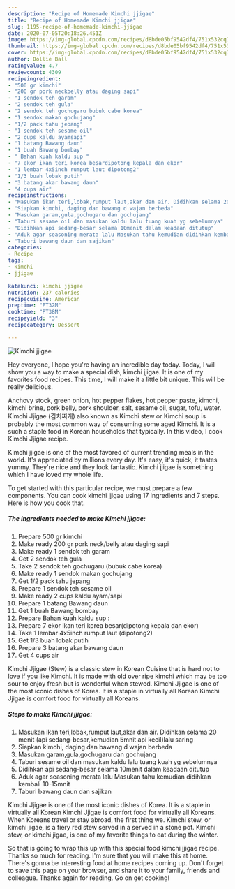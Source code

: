 ```yaml
---
description: "Recipe of Homemade Kimchi jjigae"
title: "Recipe of Homemade Kimchi jjigae"
slug: 1195-recipe-of-homemade-kimchi-jjigae
date: 2020-07-05T20:18:26.451Z
image: https://img-global.cpcdn.com/recipes/d8bde05bf9542df4/751x532cq70/kimchi-jjigae-foto-resep-utama.jpg
thumbnail: https://img-global.cpcdn.com/recipes/d8bde05bf9542df4/751x532cq70/kimchi-jjigae-foto-resep-utama.jpg
cover: https://img-global.cpcdn.com/recipes/d8bde05bf9542df4/751x532cq70/kimchi-jjigae-foto-resep-utama.jpg
author: Dollie Ball
ratingvalue: 4.7
reviewcount: 4309
recipeingredient:
- "500 gr kimchi"
- "200 gr pork neckbelly atau daging sapi"
- "1 sendok teh garam"
- "2 sendok teh gula"
- "2 sendok teh gochugaru bubuk cabe korea"
- "1 sendok makan gochujang"
- "1/2 pack tahu jepang"
- "1 sendok teh sesame oil"
- "2 cups kaldu ayamsapi"
- "1 batang Bawang daun"
- "1 buah Bawang bombay"
- " Bahan kuah kaldu sup "
- "7 ekor ikan teri korea besardipotong kepala dan ekor"
- "1 lembar 4x5inch rumput laut dipotong2"
- "1/3 buah lobak putih"
- "3 batang akar bawang daun"
- "4 cups air"
recipeinstructions:
- "Masukan ikan teri,lobak,rumput laut,akar dan air. Didihkan selama 20 menit (api sedang-besar,kemudian 5mnit api kecil)lalu saring"
- "Siapkan kimchi, daging dan bawang d wajan berbeda"
- "Masukan garam,gula,gochugaru dan gochujang"
- "Taburi sesame oil dan masukan kaldu lalu tuang kuah yg sebelumnya"
- "Didihkan api sedang-besar selama 10menit dalam keadaan ditutup"
- "Aduk agar seasoning merata lalu Masukan tahu kemudian didihkan kembali 10-15mnit"
- "Taburi bawang daun dan sajikan"
categories:
- Recipe
tags:
- kimchi
- jjigae

katakunci: kimchi jjigae 
nutrition: 237 calories
recipecuisine: American
preptime: "PT32M"
cooktime: "PT38M"
recipeyield: "3"
recipecategory: Dessert

---
```



![Kimchi jjigae](https://img-global.cpcdn.com/recipes/d8bde05bf9542df4/751x532cq70/kimchi-jjigae-foto-resep-utama.jpg)

Hey everyone, I hope you're having an incredible day today. Today, I will show you a way to make a special dish, kimchi jjigae. It is one of my favorites food recipes. This time, I will make it a little bit unique. This will be really delicious.

Anchovy stock, green onion, hot pepper flakes, hot pepper paste, kimchi, kimchi brine, pork belly, pork shoulder, salt, sesame oil, sugar, tofu, water. Kimchi Jjigae (김치찌개) also known as Kimchi stew or Kimchi soup is probably the most common way of consuming some aged Kimchi. It is a such a staple food in Korean households that typically. In this video, I cook Kimchi Jjigae recipe.

Kimchi jjigae is one of the most favored of current trending meals in the world. It's appreciated by millions every day. It's easy, it's quick, it tastes yummy. They're nice and they look fantastic. Kimchi jjigae is something which I have loved my whole life.


To get started with this particular recipe, we must prepare a few components. You can cook kimchi jjigae using 17 ingredients and 7 steps. Here is how you cook that.

<!--inarticleads1-->

##### The ingredients needed to make Kimchi jjigae:

1. Prepare 500 gr kimchi
1. Make ready 200 gr pork neck/belly atau daging sapi
1. Make ready 1 sendok teh garam
1. Get 2 sendok teh gula
1. Take 2 sendok teh gochugaru (bubuk cabe korea)
1. Make ready 1 sendok makan gochujang
1. Get 1/2 pack tahu jepang
1. Prepare 1 sendok teh sesame oil
1. Make ready 2 cups kaldu ayam/sapi
1. Prepare 1 batang Bawang daun
1. Get 1 buah Bawang bombay
1. Prepare  Bahan kuah kaldu sup :
1. Prepare 7 ekor ikan teri korea besar(dipotong kepala dan ekor)
1. Take 1 lembar 4x5inch rumput laut (dipotong2)
1. Get 1/3 buah lobak putih
1. Prepare 3 batang akar bawang daun
1. Get 4 cups air


Kimchi Jjigae (Stew) is a classic stew in Korean Cuisine that is hard not to love if you like Kimchi. It is made with old over ripe kimchi which may be too sour to enjoy fresh but is wonderful when stewed. Kimchi Jjigae is one of the most iconic dishes of Korea. It is a staple in virtually all Korean Kimchi Jjigae is comfort food for virtually all Koreans. 

<!--inarticleads2-->

##### Steps to make Kimchi jjigae:

1. Masukan ikan teri,lobak,rumput laut,akar dan air. Didihkan selama 20 menit (api sedang-besar,kemudian 5mnit api kecil)lalu saring
1. Siapkan kimchi, daging dan bawang d wajan berbeda
1. Masukan garam,gula,gochugaru dan gochujang
1. Taburi sesame oil dan masukan kaldu lalu tuang kuah yg sebelumnya
1. Didihkan api sedang-besar selama 10menit dalam keadaan ditutup
1. Aduk agar seasoning merata lalu Masukan tahu kemudian didihkan kembali 10-15mnit
1. Taburi bawang daun dan sajikan


Kimchi Jjigae is one of the most iconic dishes of Korea. It is a staple in virtually all Korean Kimchi Jjigae is comfort food for virtually all Koreans. When Koreans travel or stay abroad, the first thing we. Kimchi stew, or kimchi jigae, is a fiery red stew served in a served in a stone pot. Kimchi stew, or kimchi jigae, is one of my favorite things to eat during the winter. 

So that is going to wrap this up with this special food kimchi jjigae recipe. Thanks so much for reading. I'm sure that you will make this at home. There's gonna be interesting food at home recipes coming up. Don't forget to save this page on your browser, and share it to your family, friends and colleague. Thanks again for reading. Go on get cooking!
